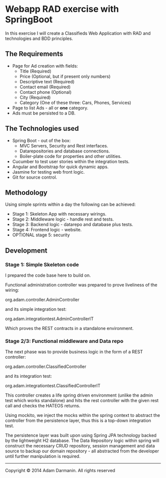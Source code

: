 # Webapp RAD exercise with SpringBoot

In this exercise I will create a Classifieds Web Application with RAD and technologies and BDD principles.

## The Requirements


* Page for Ad creation with fields:
	* Title (Required)
	* Price (Optional, but if present only numbers)
	* Descriptive text (Required)
	* Contact email (Required)
	* Contact phone (Optional)
	* City (Required)
	* Category (One of these three: Cars, Phones, Services)
* Page to list Ads - all or **one** category.
* Ads must be persisted to a DB.

## The Technologies used

* Spring Boot - out of the box:
	* MVC Servers, Security and Rest interfaces.
	* Datarepositories and database connections.
	* Boiler-plate code for properties and other utilities.
* Cucumber to test user stories within the integration tests.
* Angular and Bootstrap for quick dynamic apps.
* Jasmine for testing web front logic.
* Git for source control.

## Methodology

Using simple sprints within a day the following can be achieved:

* Stage 1: Skeleton App with necessary wirings.
* Stage 2: Middleware logic - handle rest and tests.
* Stage 3: Backend logic - datarepo and database plus tests.
* Stage 4: Frontend logic - website.
* OPTIONAL stage 5: security 

## Development

### Stage 1: Simple Skeleton code

I prepared the code base here to build on.

Functional administration controller was prepared to prove liveliness of the wiring:

org.adam.controller.AdminController

and its simple integration test: 

org.adam.integrationtest.AdminControllerIT

Which proves the REST contracts in a standalone environment.


### Stage 2/3: Functional middleware and Data repo

The next phase was to provide business logic in the form of a REST controller:

org.adam.controller.ClassifiedController

and its integration test:

org.adam.integrationtest.ClassifiedControllerIT

This controller creates a life spring driven environment (unlike the admin test which works standalone) 
and hits the rest controller with the given rest call and checks the HATEOS returns.

Using mockito, we inject the mocks within the spring context to abstract the controller from the persistence
layer, thus this is a top-down integration test.

The persistence layer was built upon using Spring JPA technology backed by the lightweight H2 database.
The Data Repository logic within spring will construct the necessary CRUD repository, session management and 
data source to backup our domain repository - all abstracted from the developer until further manipulation is
required. 

-------------------------------------------------------------------------------

Copyright © 2014 Adam Darmanin. All rights reserved

